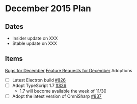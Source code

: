 # December 2015 Plan

## Dates
- Insider update on XXX
- Stable update on XXX

## Items
[Bugs for December](https://github.com/Microsoft/vscode/issues?utf8=%E2%9C%93&q=is%3Aopen+is%3Aissue+label%3Abug+milestone%3A%22Dec+2015%22+-label%3Aupstream+)
[Feature Requests for December](https://github.com/Microsoft/vscode/issues?utf8=%E2%9C%93&q=is%3Aopen+is%3Aissue+label%3Afeature%3Arequest+milestone%3A%22Dec+2015%22+-label%3Aupstream+)
Adoptions
- [ ] Latest Electron build [#826](../issues/826)
- [ ] Adopt TypeScript 1.7 [#836](../issues/836)
    - 1.7 will become available the week of 11/30
- [ ] Adopt the latest version of OmniSharp [#837](../issues/837)